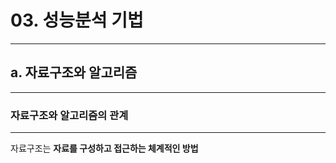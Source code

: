 # 03. 성능분석 기법

---

## a. 자료구조와 알고리즘

---

### 자료구조와 알고리즘의 관계

---

자료구조는 **자료를 구성하고 접근하는 체계적인 방법**
